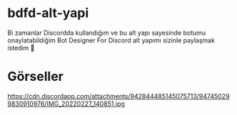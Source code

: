 # bdfd-alt-yapi
Bi zamanlar Discordda kullandığım ve bu alt yapı sayesinde botumu onaylatabildiğim Bot Designer For Discord alt yapımı sizinle paylaşmak istedim 🙂

# Görseller 
https://cdn.discordapp.com/attachments/942844485145075713/947450299830910976/IMG_20220227_140851.jpg

